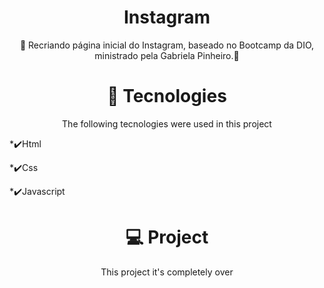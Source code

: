 <h1 align="center">Instagram </h1>
<p align="center"> 🎉 Recriando página inicial do Instagram, baseado no Bootcamp da DIO, ministrado pela Gabriela Pinheiro.🥳 </p>

<h1 align="center">🚀 Tecnologies</h1>
<p align="center">The following tecnologies were used in this project</p>
<p>*✔️Html</p>
<p>*✔️Css</p>
<p>*✔️Javascript</p>

<h1 align="center"> 💻 Project </h1>
<p align="center"> This project it's completely over </p>
